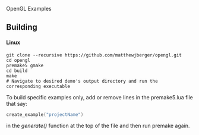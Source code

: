 OpenGL Examples

## Building

#### Linux

    git clone --recursive https://github.com/matthewjberger/opengl.git
    cd opengl
    premake5 gmake
    cd build
    make
    # Navigate to desired demo's output directory and run the corresponding executable

To build specific examples only, add or remove lines in the premake5.lua file that say:
```lua
create_example("projectName")
```
in the _generate()_ function at the top of the file and then run premake again.
